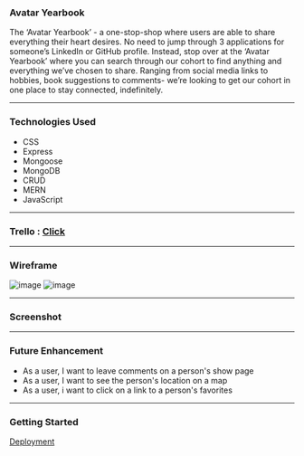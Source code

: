 ### Avatar Yearbook

The ‘Avatar Yearbook’ - a one-stop-shop where users are able to share everything their heart desires. No need to jump through 3 applications for someone’s LinkedIn or GitHub profile. Instead, stop over at the ‘Avatar Yearbook’ where you can search through our cohort to find anything and everything we’ve chosen to share. Ranging from social media links to hobbies, book suggestions to comments- we’re looking to get our cohort in one place to stay connected, indefinitely.

---
### Technologies Used
 - CSS
 - Express
 - Mongoose
 - MongoDB
 - CRUD
 - MERN
 - JavaScript

---

### Trello : [Click](https://trello.com/b/EJ9tLqtX/avatar-yearbook)

---

### Wireframe

![image](https://user-images.githubusercontent.com/104465292/175311921-1bf4a845-d5a5-4161-a592-eefd97ead6df.png)
![image](https://user-images.githubusercontent.com/104465292/175318966-17ef9ada-0005-45fc-92de-bae7419410ff.png)

---
### Screenshot


---
### Future Enhancement

 - As a user, I want to leave comments on a person's show page
 - As a user, I want to see the person's location on a map
 - As a user, i want to click on a link to a person's favorites
 
---
 
 ### Getting Started
  [Deployment](https://avatar-yearbook.netlify.app/)

